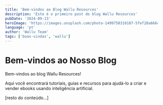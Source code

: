```yaml
---
title: 'Bem-vindos ao Blog Wallu Resources'
description: 'Este é o primeiro post do blog Wallu Resources'
pubDate: '2024-09-13'
heroImage: 'https://images.unsplash.com/photo-1499750310107-5fef28a66643?w=800&h=400&fit=crop'
language: 'pt'
author: 'Wallu Team'
tags: ['boas-vindas', 'wallu']
---
```


# Bem-vindos ao Nosso Blog

Bem-vindos ao blog Wallu Resources!

Aqui você encontrará tutoriais, guias e recursos para ajudá-lo a criar e vender ebooks usando inteligência artificial.

[resto do conteúdo...]
